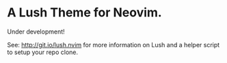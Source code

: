 # A Lush Theme for Neovim.

Under development!

See: http://git.io/lush.nvim for more information on Lush and a helper script
to setup your repo clone.

